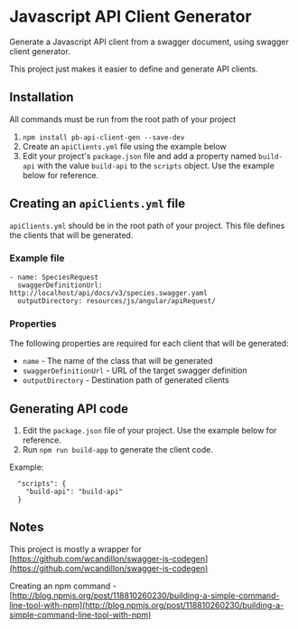 # Javascript API Client Generator  

Generate a Javascript API client from a swagger document, using swagger client
generator.  

This project just makes it easier to define and generate API clients.  

## Installation  

All commands must be run from the root path of your project  

  1. `npm install pb-api-client-gen --save-dev`  
  2. Create an `apiClients.yml` file using the example below  
  3. Edit your project's `package.json` file and add a property named `build-api` with the value `build-api` to the 
  `scripts` object. Use the example below for reference.  

## Creating an `apiClients.yml` file  

`apiClients.yml` should be in the root path of your project. This file defines the clients that will be generated.    

### Example file

```
- name: SpeciesRequest
  swaggerDefinitionUrl: http://localhost/api/docs/v3/species.swagger.yaml
  outputDirectory: resources/js/angular/apiRequest/
```  

### Properties  

The following properties are required for each client that will be generated:  

  - `name` - The name of the class that will be generated
  - `swaggerDefinitionUrl` - URL of the target swagger definition
  - `outputDirectory` - Destination path of generated clients  
  
## Generating API code  

  1. Edit the `package.json` file of your project. Use the example below for reference.
  2. Run `npm run build-app` to generate the client code.  

Example:  

```
  "scripts": {
    "build-api": "build-api"
  }
```

## Notes  

This project is mostly a wrapper for [https://github.com/wcandillon/swagger-js-codegen](https://github.com/wcandillon/swagger-js-codegen)  

Creating an npm command - [http://blog.npmjs.org/post/118810260230/building-a-simple-command-line-tool-with-npm](http://blog.npmjs.org/post/118810260230/building-a-simple-command-line-tool-with-npm)  